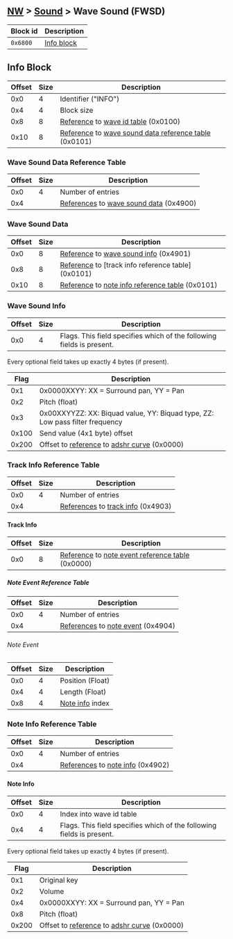 ## [NW](../../formats.md#nw) > [Sound](./sound.md) > Wave Sound (FWSD)

| Block id | Description |
| --- | --- |
| `0x6800` | [Info block](#info-block) |

## Info Block
| Offset | Size | Description |
| --- | --- | --- |
| 0x0 | 4 | Identifier ("INFO") |
| 0x4 | 4 | Block size |
| 0x8 | 8 | [Reference] to [wave id table](./sound.md#wave-id-table) (0x0100) |
| 0x10 | 8 | [Reference] to [wave sound data reference table](#wave-sound-data-reference-table) (0x0101) |

### Wave Sound Data Reference Table
| Offset | Size | Description |
| --- | --- | --- |
| 0x0 | 4 | Number of entries |
| 0x4 | | [References] to [wave sound data](#wave-sound-data) (0x4900) |

### Wave Sound Data
| Offset | Size | Description                                                                     |
| --- | --- |---------------------------------------------------------------------------------|
| 0x0 | 8 | [Reference] to [wave sound info](#wave-sound-info) (0x4901)                     |
| 0x8 | 8 | [Reference] to [track info reference table] (0x0101)                            |
| 0x10 | 8 | [Reference] to [note info reference table](#note-info-reference-table) (0x0101) |"

### Wave Sound Info
| Offset | Size | Description |
| --- | --- | --- |
| 0x0 | 4 | Flags. This field specifies which of the following fields is present. |

Every optional field takes up exactly 4 bytes (if present).

| Flag  | Description                                                                  |
|-------|------------------------------------------------------------------------------|
| 0x1   | 0x0000XXYY: XX = Surround pan, YY = Pan                                      |
| 0x2   | Pitch (float)                                                                |
| 0x3   | 0x00XXYYZZ: XX: Biquad value, YY: Biquad type, ZZ: Low pass filter frequency |
| 0x100 | Send value (4x1 byte) offset                                                 |
| 0x200 | Offset to [reference] to [adshr curve](./sound.md#adshr-curve) (0x0000)      |

### Track Info Reference Table
| Offset | Size | Description                                        |
| --- | --- |----------------------------------------------------|
| 0x0 | 4 | Number of entries                                  |
| 0x4 | | [References] to [track info](#track-info) (0x4903) |

#### Track Info
| Offset | Size | Description                                                                       |
|--------|------|-----------------------------------------------------------------------------------|
| 0x0    | 8    | [Reference] to [note event reference table](#note-event-reference-table) (0x0000) |

##### Note Event Reference Table
| Offset | Size | Description                                        |
| --- | --- |----------------------------------------------------|
| 0x0 | 4 | Number of entries                                  |
| 0x4 | | [References] to [note event](#note-event) (0x4904) |

###### Note Event
| Offset | Size | Description                   |
|--------| --- |-------------------------------|
| 0x0    | 4 | Position (Float)              |
| 0x4    | 4 | Length (Float)                |
| 0x8    | 4 | [Note info](#note-info) index |

### Note Info Reference Table
| Offset | Size | Description |
| --- | --- | --- |
| 0x0 | 4 | Number of entries |
| 0x4 | | [References] to [note info](#note-info) (0x4902) |

#### Note Info
| Offset | Size | Description |
| --- | --- | --- |
| 0x0 | 4 | Index into wave id table |
| 0x4 | 4 | Flags. This field specifies which of the following fields is present. |

Every optional field takes up exactly 4 bytes (if present).

| Flag | Description |
| --- | --- |
| 0x1 | Original key |
| 0x2 | Volume |
| 0x4 | 0x0000XXYY: XX = Surround pan, YY = Pan |
| 0x8 | Pitch (float) |
| 0x200 | Offset to [reference] to [adshr curve](./sound.md#adshr-curve) (0x0000) |

[references]: ./sound.md#section-reference
[reference]: ./sound.md#section-reference
[Item id]: ./sound.md#item-id
[Item ids]: ./sound.md#item-id